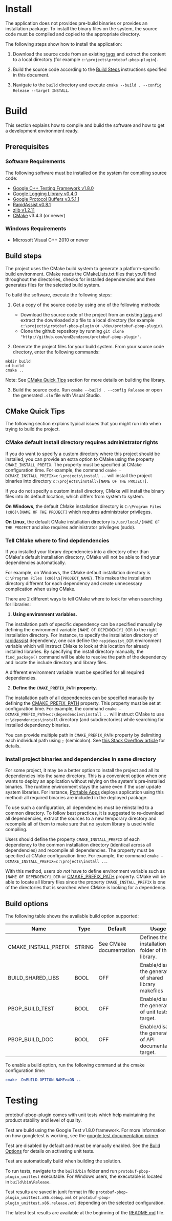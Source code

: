 # Install #

The application does not provides pre-build binaries or provides an installation package. To install the binary files on the system, the source code must be compiled and copied to the appropriate directory.

The following steps show how to install the application:

1) Download the source code from an existing [tags](http://github.com/end2endzone/protobuf-pbop-plugin/tags) and extract the content to a local directory (for example `c:\projects\protobuf-pbop-plugin`).

2) Build the source code according to the [Build Steps](#build-steps) instructions specified in this document.

3) Navigate to the `build` directory and execute `cmake --build . --config Release --target INSTALL`.

# Build #

This section explains how to compile and build the software and how to get a development environment ready.



## Prerequisites ##


### Software Requirements ###
The following software must be installed on the system for compiling source code:

* [Google C++ Testing Framework v1.8.0](https://github.com/google/googletest/tree/release-1.8.0)
* [Google Logging Library v0.4.0](https://github.com/google/glog/tree/v0.4.0)
* [Google Protocol Buffers v3.5.1.1](https://github.com/protocolbuffers/protobuf/releases/tag/v3.5.1.1)
* [RapidAssist v0.8.1](https://github.com/end2endzone/RapidAssist/tree/0.8.1)
* [zlib v1.2.11](https://github.com/madler/zlib/releases/tag/v1.2.11)
* [CMake](http://www.cmake.org/) v3.4.3 (or newer)



### Windows Requirements ###

* Microsoft Visual C++ 2010 or newer



## Build steps ##

The project uses the CMake build system to generate a platform-specific build environment. CMake reads the CMakeLists.txt files that you'll find throughout the directories, checks for installed dependencies and then generates files for the selected build system.

To build the software, execute the following steps:

1) Get a copy of the source code by using one of the following methods:
   * Download the source code of the project from an existing [tags](http://github.com/end2endzone/protobuf-pbop-plugin) and extract the downloaded zip file to a local directory (for example `c:\projects\protobuf-pbop-plugin` or `~/dev/protobuf-pbop-plugin`).
   * Clone the github repository by running `git clone "http://github.com/end2endzone/protobuf-pbop-plugin"`.

2) Generate the project files for your build system. From your source code directory, enter the following commands:
```
mkdir build
cd build
cmake ..
```

Note:
See [CMake Quick Tips](#cmake-quick-tips) section for more details on building the library.

3) Build the source code. Run `cmake --build . --config Release` or open the generated `.sln` file with Visual Studio.



## CMake Quick Tips ##

The following section explains typical issues that you might run into when trying to build the project.

### CMake default install directory requires administrator rights ###

If you do want to specify a custom directory where this project should be installed, you can provide an extra option to CMake using the property `CMAKE_INSTALL_PREFIX`. The property must be specified at CMake configuration time. For example, the command `cmake -DCMAKE_INSTALL_PREFIX=c:\projects\install ..` will install the project binaries into directory `c:\projects\install\[NAME OF THE PROJECT]`.

If you do not specify a custom install directory, CMake will install the binary files into its default location, which differs from system to system.

**On Windows**, the default CMake installation directory is `C:\Program Files (x86)\[NAME OF THE PROJECT]` which requires administrator privileges.

**On Linux**, the default CMake installation directory is `/usr/local/[NAME OF THE PROJECT` and also requires administrator privileges (sudo).



### Tell CMake where to find depdendencies ###

If you installed your library dependencies into a directory other than CMake's default installation directory, CMake will not be able to find your dependencies automatically.

For example, on Windows, the CMake default installation directory is `C:\Program Files (x86)\${PROJECT_NAME}`. This makes the installation directory different for each dependency and create unnecessary complication when using CMake.

There are 2 different ways to tell CMake where to look for when searching for libraries:

1) **Using environment variables.**

The installation path of specific dependency can be specified manually by defining the environment variable `[NAME OF DEPENDENCY]_DIR` to the right installation directory. For instance, to specify the installation directory of [rapidassist](https://github.com/end2endzone/RapidAssist) dependency, one can define the `rapidassist_DIR` environment variable which will instruct CMake to look at this location for already installed libraries. By specifying the install directory manually, the `find_package()` command will be able to resolve the path of the dependency and locate the include directory and library files.

A different environment variable must be specified for all required dependencies.


2) **Define the `CMAKE_PREFIX_PATH` property.**

The installation path of all dependencies can be specified manually by defining the [CMAKE_PREFIX_PATH](https://cmake.org/cmake/help/v3.0/variable/CMAKE_PREFIX_PATH.html) property. This property must be set at configuration time. For example, the command `cmake -DCMAKE_PREFIX_PATH=c:\dependencies\install ..` will instruct CMake to use `c:\dependencies\install` directory (and subdirectories) while searching for installed dependency binaries.

You can provide multiple path in `CMAKE_PREFIX_PATH` property by delimiting each individual path using `;` (semicolon). See [this Stack Overflow article](https://stackoverflow.com/questions/32302289/how-to-put-several-paths-in-cmake-prefix-path/32302398) for details.



### Install project binaries and dependencies in same directory ###

For some project, it may be a better option to install the project and all its dependencies into the same directory. This is a convenient option when one wants to deploy an application without relying on the system's pre-installed binaries. The runtime environment stays the same even if the user update system libraries. For instance, [Portable Apps](https://portableapps.com/) deploys application using this method: all required binaries are included in the deployed package.

To use such a configuration, all dependencies must be reinstalled to a common directory. To follow best practices, it is suggested to re-download all dependencies, extract the sources to a new temporary directory and recompile all of them to make sure that no system library is used while compiling.

Users should define the property `CMAKE_INSTALL_PREFIX` of each dependency to the common installation directory (identical across all dependencies) and recompile all dependencies. The property must be specified at CMake configuration time. For example, the command `cmake -DCMAKE_INSTALL_PREFIX=c:\projects\install ..`.
 
With this method, users *do not* have to define environment variable such as `[NAME OF DEPENDENCY]_DIR` or [CMAKE_PREFIX_PATH](https://cmake.org/cmake/help/v3.0/variable/CMAKE_PREFIX_PATH.html) property. CMake will be able to locate all library files since the property `CMAKE_INSTALL_PREFIX` is one of the directories that is searched when CMake is looking for a dependency.



## Build options ##

The following table shows the available build option supported:

| Name                 | Type   | Default                 | Usage                                                      |
|----------------------|--------|-------------------------|------------------------------------------------------------|
| CMAKE_INSTALL_PREFIX | STRING | See CMake documentation | Defines the installation folder of the library.            |
| BUILD_SHARED_LIBS    | BOOL   | OFF                     | Enable/disable the generation of shared library makefiles  |
| PBOP_BUILD_TEST      | BOOL   | OFF                     | Enable/disable the generation of unit tests target.        |
| PBOP_BUILD_DOC       | BOOL   | OFF                     | Enable/disable the generation of API documentation target. |

To enable a build option, run the following command at the cmake configuration time:
```cmake
cmake -D<BUILD-OPTION-NAME>=ON ..
```




# Testing #
protobuf-pbop-plugin comes with unit tests which help maintaining the product stability and level of quality.

Test are build using the Google Test v1.8.0 framework. For more information on how googletest is working, see the [google test documentation primer](https://github.com/google/googletest/blob/release-1.8.0/googletest/docs/V1_6_Primer.md).  

Test are disabled by default and must be manually enabled. See the [Build Options](#build-options) for details on activating unit tests.

Test are automatically build when building the solution.

To run tests, navigate to the `build/bin` folder and run `protobuf-pbop-plugin_unittest` executable. For Windows users, the executable is located in `build\bin\Release`.

Test results are saved in junit format in file `protobuf-pbop-plugin_unittest.x86.debug.xml` or `protobuf-pbop-plugin_unittest.x86.release.xml` depending on the selected configuration.

The latest test results are available at the beginning of the [README.md](README.md) file.


